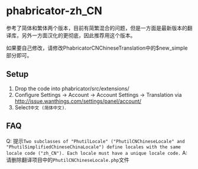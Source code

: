 # phabricator-zh_CN
参考了简体和繁体两个版本，目前有简繁混合的问题，但是一方面是最新版本的翻译库，另外一方面汉化的更彻底，因此推荐用这个版本。

如果要自己修改，请修改PhabricatorCNChineseTranslation中的$new_simple部分即可。

Setup
-----

1. Drop the code into phabricator/src/extensions/
2. Configure Settings -> Account -> Account Settings -> Translation via http://issue.wanthings.com/settings/panel/account/
3. Select`中文 (简体中文)`.


FAQ
-----
Q: 提示`Two subclasses of "PhutilLocale" ("PhutilCNChineseLocale" and "PhutilSimplifiedChineseChinaLocale") define locales with the same locale code ("zh_CN"). Each locale must have a unique locale code.`
A: 请删除翻译项目中的`PhutilCNChineseLocale.php`文件
